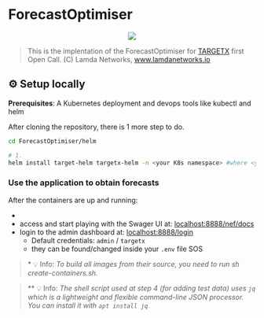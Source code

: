 # ForecastOptimiser


<p align="center">
  <img src="./targetx/NEF_logo_400x400_light.svg" />
</p>

>This is the implentation of the ForecastOptimiser for [TARGETX](https://target-x.eu) first Open Call. (C) Lamda Networks, www.lamdanetworks.io     
## ⚙ Setup locally

**Prerequisites**: A Kubernetes deployment and devops tools like kubectl and helm

After cloning the repository, there is 1 more step to do. 

```bash
cd ForecastOptimiser/helm

# 1.
helm install target-helm targetx-helm -n <your K8s namespace> #where <your K8s namespace> is created by kubectl create ns <your K8s namespace>

```

### Use the application to obtain forecasts 

After the containers are up and running:

 - 
 - access and start playing with the Swager UI at: [localhost:8888/nef/docs](http://localhost:8888/nef/docs)
 - login to the admin dashboard at: [localhost:8888/login](http://localhost:8888/login)
     - Default credentials: `admin` / `targetx`
     - they can be found/changed inside your `.env` file SOS


>\* 💡 Info: *To build all images from their source, you need to run sh create-containers.sh.*

> \*\* 💡 Info: *The shell script used at step 4 (for adding test data) uses `jq` which is a lightweight and flexible command-line JSON processor. You can install it with `apt install jq`*

